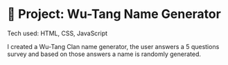 # 🎤 Project: Wu-Tang Name Generator

Tech used: HTML, CSS, JavaScript

I created a Wu-Tang Clan name generator, the user answers a 5 questions survey and based on those answers a name is randomly generated. 

